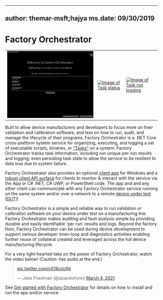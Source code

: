 <!-- Copyright (c) Microsoft Corporation. -->
<!-- Licensed under the MIT license. -->

---
author: themar-msft;hajya
ms.date: 09/30/2019
---

# Factory Orchestrator
<table><tr>
    <td><a href="images/connectpage.png"><img src="images/connectpage.png" alt="Image of connect page" width="800"></a></td>
    <td><a href="images/fo-follow-tasks.png"><img src="images/fo-follow-tasks.png" alt="Image of Task status" width="800"></a></td>
    <td><a href="images/test-results.png"><img src="images/test-results.png" alt="Image of Task run logging" width="800"></a></td>
</tr></table>

Built to allow device manufacturers and developers to focus more on their validation and calibration software, and less on how to run, audit, and manage the lifecycle of their programs, Factory Orchestrator is a .NET Core cross-platform system service for organizing, executing, and logging a set of executable scripts, binaries, or ["Tasks"](tasks-and-tasklists.md) on a system. Factory Orchestrator tracks task information, including run unique per-run results and logging; even persisting task state to allow the service to be resilient to data loss due to system failure.

Factory Orchestrator also provides an optional [client app](use-the-factory-orchestrator-app.md) for Windows and a [robust client API surface](use-the-factory-orchestrator-api.md) for clients to monitor & interact with the service via the App or C# .NET, C# UWP, or PowerShell code. The app and and any other client can communicate with any Factory Orchestrator service running on the same system and/or over a network to a remote [device under test (DUT)](https://en.wikipedia.org/wiki/Device_under_test)!

Factory Orchestrator is a simple and reliable way to run validation or calibration software on your device under test on a manufacturing line. Factory Orchestrator makes auditing and fault analysis simple by providing durable and easily identifiable 'per run' results and logs. Beyond the factory floor, Factory Orchestrator can be used during device development to support various developer inner-loop and diagnostics activities enabling further reuse of collateral created and leveraged across the full device manufacturing lifecycle.

For a very light-hearted take on the power of Factory Orchestrator, watch the video below! (Caution: has audio at the end.)

<blockquote class="twitter-tweet" data-conversation="none"><p lang="und" dir="ltr"> <a href="https://t.co/yS19cxUjfd">pic.twitter.com/yS19cxUjfd</a></p>&mdash; Jake Friedman (@spaceisfunn) <a href="https://twitter.com/spaceisfunn/status/1367594898468139015?ref_src=twsrc%5Etfw">March 4, 2021</a></blockquote> <script async src="https://platform.twitter.com/widgets.js" charset="utf-8"></script>

See [Get started with Factory Orchestrator](get-started-with-factory-orchestrator.md) for details on how to install and run the app and/or service.
